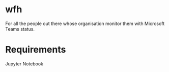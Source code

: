 # wfh
For all the people out there whose organisation monitor them with Microsoft Teams status.


# Requirements
Jupyter Notebook
